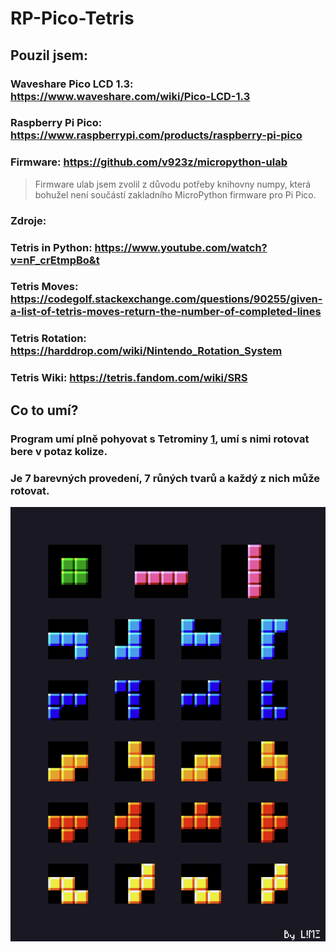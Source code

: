# RP-Pico-Tetris
## Pouzil jsem:
### Waveshare Pico LCD 1.3: <https://www.waveshare.com/wiki/Pico-LCD-1.3>
### Raspberry Pi Pico: <https://www.raspberrypi.com/products/raspberry-pi-pico>
### Firmware: <https://github.com/v923z/micropython-ulab>
> Firmware ulab jsem zvolil z důvodu potřeby knihovny numpy, která bohužel není součástí zakladního MicroPython firmware pro Pi Pico.
### **Zdroje:**
### Tetris in Python: <https://www.youtube.com/watch?v=nF_crEtmpBo&t>
### Tetris Moves: <https://codegolf.stackexchange.com/questions/90255/given-a-list-of-tetris-moves-return-the-number-of-completed-lines>
### Tetris Rotation: <https://harddrop.com/wiki/Nintendo_Rotation_System>
### Tetris Wiki: <https://tetris.fandom.com/wiki/SRS>

## Co to umí?
### Program umí plně pohyovat s Tetrominy [1](https://en.wikipedia.org/wiki/Tetromino), umí s nimi rotovat bere v potaz kolize.
### Je 7 barevných provedení, 7 růných tvarů a každý z nich může rotovat. 
![Tetromina](https://github.com/JirkaLime/RP-Pico-Tetris/blob/main/tetris_sheet.png?raw=true)
